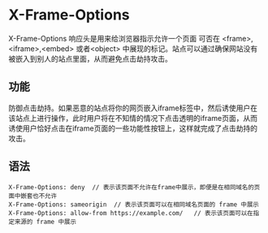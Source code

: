#  X-Frame-Options  
X-Frame-Options  响应头是用来给浏览器指示允许一个页面 可否在 \<frame>\,\<iframe>,\<embed> 或者\<object> 中展现的标记。站点可以通过确保网站没有被嵌入到别人的站点里面，从而避免点击劫持攻击。  

## 功能
防御点击劫持。如果恶意的站点将你的网页嵌入iframe标签中，然后诱使用户在该站点上进行操作，此时用户将在不知情的情况下点击透明的iframe页面，从而诱使用户恰好点击在iframe页面的一些功能性按钮上，这样就完成了点击劫持的攻击。  

## 语法  
```
X-Frame-Options: deny  // 表示该页面不允许在frame中展示，即便是在相同域名的页面中嵌套也不允许
X-Frame-Options: sameorigin  // 表示该页面可以在相同域名页面的 frame 中展示
X-Frame-Options: allow-from https://example.com/   // 表示该页面可以在指定来源的 frame 中展示
```